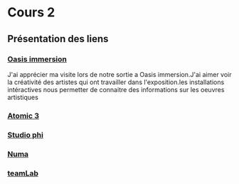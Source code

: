 # Cours 2
## Présentation des liens

### [Oasis immersion](https://oasis.im/a-laffiche/) 
J'ai apprécier ma visite lors de notre sortie a Oasis immersion.J'ai aimer voir la créativité des artistes qui ont travailler dans l'exposition.les installations intéractives nous permetter de connaitre des informations sur les oeuvres artistiques
### [Atomic 3](https://www.atomic3.ca/projet.php?id=2) 


### [Studio phi](https://phi.ca/fr/expositions/infini-montreal/) 


### [Numa](https://numa.media/moments-de-grace/) 


### [teamLab](https://www.teamlab.art/fr/e/caixaforum_barcelona/) 


